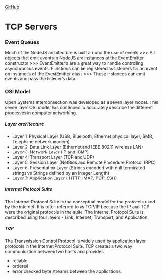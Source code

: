 [GitHub](https://batoolalali.github.io/401-Reading-notes/class17)

# TCP Servers

### Event Queues
Much of the NodeJS architecture is built around the use of events >>> All objects that emit events in NodeJS are instances of the EventEmitter constructor >>> EventEmitter’s are a great way to handle controlling asynchronous events. 
Functions can be registered as listeners for an event on instances of the EventEmitter class >>> These instances can emit events and pass the listener’s data.

### OSI Model
Open Systems Interconnection was developed as a seven layer model. This seven layer OSI model has continued to accurately describe the different processes in computer networking.

##### Layer architecture
- Layer 1: Physical Layer (USB, Bluetooth, Ethernet physical layer, SMB, Telephone network modem)
- Layer 2: Data Link Layer (Ethernet and IEEE 802.11 wireless LAN)
- Layer 3: Network Layer (IP and ICMP)
- Layer 4: Transport Layer  (TCP and UDP)
- Layer 5: Session Layer (NetBios and Remote Procedure Protocol (RPC)
- Layer 6: Presentation Layer (Strings encoded with null terminated strings vs Strings defined by an Integer Length)
- Layer 7: Application Layer ( HTTP, IMAP, POP, SSH)

##### Internet Protocol Suite
The Internet Protocol Suite is the conceptual model for the protocols used by the internet. It is often referred to as TCP/IP because the IP and TCP were the original protocols in the suite. The Internet Protocol Suite is described using four layers - Link, Internet, Transport, and Application. 

##### TCP
The Transmission Control Protocol is widely used by application layer protocols in the Internet Protocol Suite. TCP creates a two way communication between two hosts and provides 
- reliable
- ordered
- error checked byte streams between the applications.
